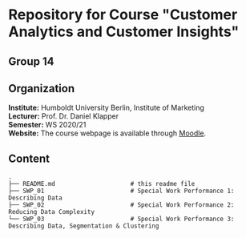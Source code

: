 # Repository for Course "Customer Analytics and Customer Insights"

## Group 14

## Organization

__Institute:__ Humboldt University Berlin, Institute of Marketing <br>
__Lecturer:__ Prof. Dr. Daniel Klapper <br>
__Semester:__ WS 2020/21 <br>
__Website:__ The course webpage is available through [Moodle](https://moodle.hu-berlin.de/course/view.php?id=98467).


## Content

```
.
├── README.md                     # this readme file
├── SWP_01                        # Special Work Performance 1: Describing Data
├── SWP_02                        # Special Work Performance 2: Reducing Data Complexity
└── SWP_03                        # Special Work Performance 3: Describing Data, Segmentation & Clustering
```  

